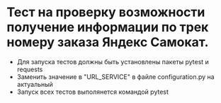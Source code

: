 # Тест на проверку возможности получение информации по трек номеру заказа Яндекс Самокат.
- Для запуска тестов должны быть установлены пакеты pytest и requests
- Заменить значение в "URL_SERVICE" в файле configuration.py на актуальный
- Запуск всех тестов выполянется командой pytest

